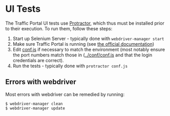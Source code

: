<!--
	Licensed to the Apache Software Foundation (ASF) under one
	or more contributor license agreements. See the NOTICE file
	distributed with this work for additional information
	regarding copyright ownership. The ASF licenses this file
	to you under the Apache License, Version 2.0 (the
	"License"); you may not use this file except in compliance
	with the License. You may obtain a copy of the License at

		http://www.apache.org/licenses/LICENSE-2.0

	Unless required by applicable law or agreed to in writing,
	software distributed under the License is distributed on an
	"AS IS" BASIS, WITHOUT WARRANTIES OR CONDITIONS OF ANY
	KIND, either express or implied. See the License for the
	specific language governing permissions and limitations
	under the License.
-->

# UI Tests

The Traffic Portal UI tests use [Protractor](https://www.protractortest.org/#/tutorial), which thus must be installed prior to their execution. To run them, follow these steps:

1. Start up Selenium Server - typically done with `webdriver-manager start`
1. Make sure Traffic Portal is running (see [the official documentation](https://traffic-control-cdn.readthedocs.io/en/latest/admin/traffic_portal/installation.html))
1. Edit [conf.js](./conf.js) if necessary to match the environment (most notably ensure the port numbers match those in ([../conf/conf.js](../conf/conf.js) and that the login credentials are correct).
1. Run the tests - typically done with `protractor conf.js`

## Errors with webdriver
Most errors with webdriver can be remedied by running:
```shellsession
$ webdriver-manager clean
$ webdriver-manager update
```
